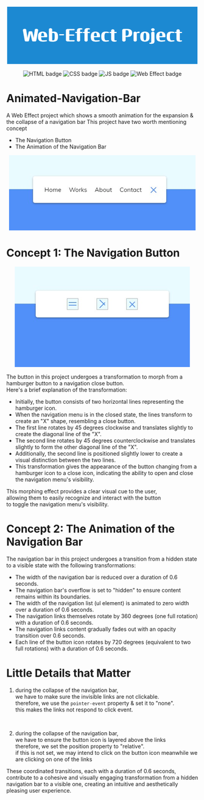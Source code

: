 <p align="center">
  <img src="./ReadMe-Images/Web-Effect-Project-banner3.png">
</p>
<p align="center">
  <img src="https://img.shields.io/badge/HTML-E34F26.svg" alt="HTML badge" style="height: 25px;">
  <img src="https://img.shields.io/badge/CSS-1572B6.svg" alt="CSS badge" style="height: 25px;"> 
  <img src="https://img.shields.io/badge/JS-F7DF1E.svg" alt="JS badge" style="height: 25px;">
  <img src="https://img.shields.io/badge/Web Effect-4AB2B4.svg" alt="Web Effect badge" style="height: 25px;">
</p>

# Animated-Navigation-Bar
A Web Effect project which shows a smooth animation for the expansion &amp; the collapse of a navigation bar
This project have two worth mentioning concept
- The Navigation Button
- The Animation of the Navigation Bar

<p align="center">
  <img src="./ReadMe-Images/page screen-shot.jpg">
</p>

# Concept 1: The Navigation Button
<p align="center">
  <img src="./ReadMe-Images/button-architecture.jpg">
</p>
The button in this project undergoes a transformation to morph from a hamburger button to a navigation close button. <br />
Here's a brief explanation of the transformation:

- Initially, the button consists of two horizontal lines representing the hamburger icon.
- When the navigation menu is in the closed state, the lines transform to create an "X" shape, resembling a close button.
- The first line rotates by 45 degrees clockwise and translates slightly to create the diagonal line of the "X".
- The second line rotates by 45 degrees counterclockwise and translates slightly to form the other diagonal line of the "X".
- Additionally, the second line is positioned slightly lower to create a visual distinction between the two lines.
- This transformation gives the appearance of the button changing from a hamburger icon to a close icon, indicating the ability to open and close the navigation menu's visibility.

This morphing effect provides a clear visual cue to the user, <br />
allowing them to easily recognize and interact with the button <br />
to toggle the navigation menu's visibility.



# Concept 2: The Animation of the Navigation Bar
The navigation bar in this project undergoes a transition from a hidden state to a visible state with the following transformations:

- The width of the navigation bar is reduced over a duration of 0.6 seconds.
- The navigation bar's overflow is set to "hidden" to ensure content remains within its boundaries.
- The width of the navigation list (ul element) is animated to zero width over a duration of 0.6 seconds.
- The navigation links themselves rotate by 360 degrees (one full rotation) with a duration of 0.6 seconds.
- The navigation links content gradually fades out with an opacity transition over 0.6 seconds.
- Each line of the button icon rotates by 720 degrees (equivalent to two full rotations) with a duration of 0.6 seconds.


# Little Details that Matter
1. during the collapse of the navigation bar, <br />
we have to make sure the invisible links are not clickable. <br />
therefore, we use the `pointer-event` property & set it to "none". <br />
this makes the links not respond to click event. <br />

<br />

2. during the collapse of the navigation bar,<br />
we have to ensure the button icon is layered above the links <br />
therefore, we set the position property to "relative". <br />
if this is not set, we may intend to click on the button icon meanwhile we are clicking on one of the links



These coordinated transitions, each with a duration of 0.6 seconds, contribute to a cohesive and visually engaging transformation from a hidden navigation bar to a visible one, creating an intuitive and aesthetically pleasing user experience.




